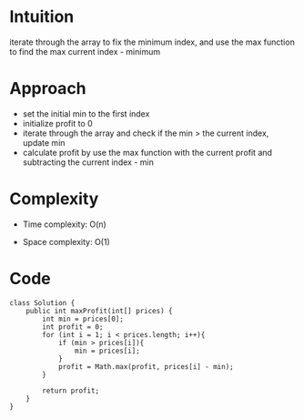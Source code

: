 # Intuition
<!-- Describe your first thoughts on how to solve this problem. -->
iterate through the array to fix the minimum index, and use the max function to find the max current index - minimum
# Approach
<!-- Describe your approach to solving the problem. -->
- set the initial min to the first index
- initialize profit to 0
- iterate through the array and check if the min > the current index, update min
- calculate profit by use the max function with the current profit and subtracting the current index - min

# Complexity
- Time complexity: O(n)
<!-- Add your time complexity here, e.g. $$O(n)$$ -->

- Space complexity: O(1)
<!-- Add your space complexity here, e.g. $$O(n)$$ -->

# Code
```
class Solution {
    public int maxProfit(int[] prices) {
        int min = prices[0];
        int profit = 0;
        for (int i = 1; i < prices.length; i++){
            if (min > prices[i]){
                min = prices[i];
            }
            profit = Math.max(profit, prices[i] - min);
        }
        
        return profit;
    }
}
```